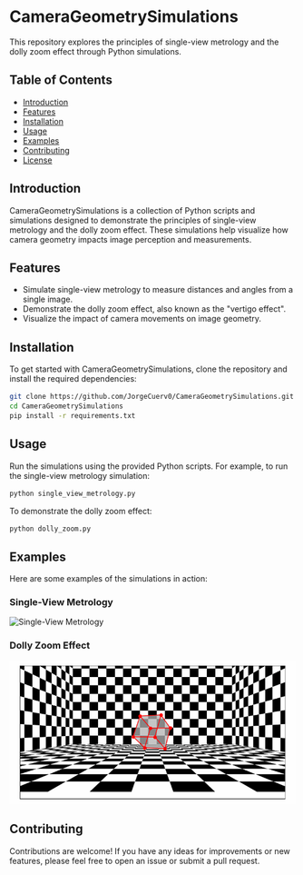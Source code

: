 
# CameraGeometrySimulations

This repository explores the principles of single-view metrology and the dolly zoom effect through Python simulations.

## Table of Contents
- [Introduction](#introduction)
- [Features](#features)
- [Installation](#installation)
- [Usage](#usage)
- [Examples](#examples)
- [Contributing](#contributing)
- [License](#license)

## Introduction
CameraGeometrySimulations is a collection of Python scripts and simulations designed to demonstrate the principles of single-view metrology and the dolly zoom effect. These simulations help visualize how camera geometry impacts image perception and measurements.

## Features
- Simulate single-view metrology to measure distances and angles from a single image.
- Demonstrate the dolly zoom effect, also known as the "vertigo effect".
- Visualize the impact of camera movements on image geometry.

## Installation
To get started with CameraGeometrySimulations, clone the repository and install the required dependencies:

```sh
git clone https://github.com/JorgeCuerv0/CameraGeometrySimulations.git
cd CameraGeometrySimulations
pip install -r requirements.txt
```

## Usage
Run the simulations using the provided Python scripts. For example, to run the single-view metrology simulation:

```sh
python single_view_metrology.py
```

To demonstrate the dolly zoom effect:

```sh
python dolly_zoom.py
```

## Examples
Here are some examples of the simulations in action:

### Single-View Metrology
![Single-View Metrology](examples/single_view_metrology.png)

### Dolly Zoom Effect
![Dolly Zoom Effect](Dolly.gif)

## Contributing
Contributions are welcome! If you have any ideas for improvements or new features, please feel free to open an issue or submit a pull request.
